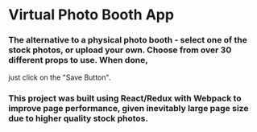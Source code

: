 # Virtual Photo Booth App

### The alternative to a physical photo booth - select one of the stock photos, or upload your own.  Choose from over 30 different props to use.  When done,
just click on the "Save Button".

### This project was built using React/Redux with Webpack to improve page performance, given inevitably large page size due to higher quality stock photos.


